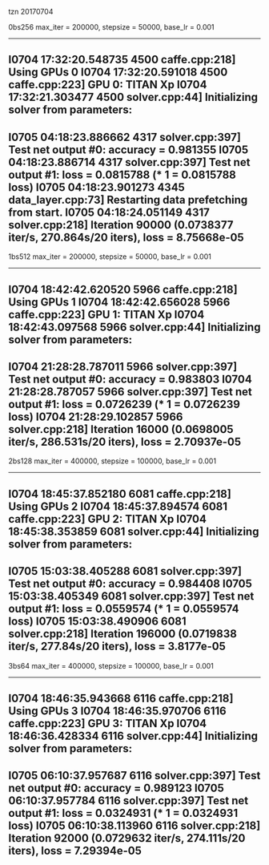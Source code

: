 tzn 20170704

0bs256	max_iter = 200000, stepsize = 50000, base_lr = 0.001

---------------------------------------------------------------------------------------
I0704 17:32:20.548735  4500 caffe.cpp:218] Using GPUs 0
I0704 17:32:20.591018  4500 caffe.cpp:223] GPU 0: TITAN Xp
I0704 17:32:21.303477  4500 solver.cpp:44] Initializing solver from parameters: 
----------
I0705 04:18:23.886662  4317 solver.cpp:397]     Test net output #0: accuracy = 0.981355
I0705 04:18:23.886714  4317 solver.cpp:397]     Test net output #1: loss = 0.0815788 (* 1 = 0.0815788 loss)
I0705 04:18:23.901273  4345 data_layer.cpp:73] Restarting data prefetching from start.
I0705 04:18:24.051149  4317 solver.cpp:218] Iteration 90000 (0.0738377 iter/s, 270.864s/20 iters), loss = 8.75668e-05
---------------------------------------------------------------------------------------


1bs512  max_iter = 200000, stepsize = 50000, base_lr = 0.001

---------------------------------------------------------------------------------------
I0704 18:42:42.620520  5966 caffe.cpp:218] Using GPUs 1
I0704 18:42:42.656028  5966 caffe.cpp:223] GPU 1: TITAN Xp
I0704 18:42:43.097568  5966 solver.cpp:44] Initializing solver from parameters: 
---------------
I0704 21:28:28.787011  5966 solver.cpp:397]     Test net output #0: accuracy = 0.983803
I0704 21:28:28.787057  5966 solver.cpp:397]     Test net output #1: loss = 0.0726239 (* 1 = 0.0726239 loss)
I0704 21:28:29.102857  5966 solver.cpp:218] Iteration 16000 (0.0698005 iter/s, 286.531s/20 iters), loss = 2.70937e-05
---------------------------------------------------------------------------------------

2bs128 max_iter = 400000, stepsize = 100000, base_lr = 0.001

---------------------------------------------------------------------------------------
I0704 18:45:37.852180  6081 caffe.cpp:218] Using GPUs 2
I0704 18:45:37.894574  6081 caffe.cpp:223] GPU 2: TITAN Xp
I0704 18:45:38.353859  6081 solver.cpp:44] Initializing solver from parameters: 
---------------
I0705 15:03:38.405288  6081 solver.cpp:397]     Test net output #0: accuracy = 0.984408
I0705 15:03:38.405349  6081 solver.cpp:397]     Test net output #1: loss = 0.0559574 (* 1 = 0.0559574 loss)
I0705 15:03:38.490906  6081 solver.cpp:218] Iteration 196000 (0.0719838 iter/s, 277.84s/20 iters), loss = 3.8177e-05
---------------------------------------------------------------------------------------

3bs64 max_iter = 400000, stepsize = 100000, base_lr = 0.001

---------------------------------------------------------------------------------------
I0704 18:46:35.943668  6116 caffe.cpp:218] Using GPUs 3
I0704 18:46:35.970706  6116 caffe.cpp:223] GPU 3: TITAN Xp
I0704 18:46:36.428334  6116 solver.cpp:44] Initializing solver from parameters: 
---------------
I0705 06:10:37.957687  6116 solver.cpp:397]     Test net output #0: accuracy = 0.989123
I0705 06:10:37.957784  6116 solver.cpp:397]     Test net output #1: loss = 0.0324931 (* 1 = 0.0324931 loss)
I0705 06:10:38.113960  6116 solver.cpp:218] Iteration 92000 (0.0729632 iter/s, 274.111s/20 iters), loss = 7.29394e-05
---------------------------------------------------------------------------------------
